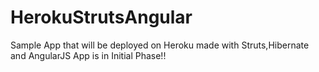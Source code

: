 HerokuStrutsAngular
===================

Sample App that will be deployed on Heroku made with Struts,Hibernate and AngularJS
App is in Initial Phase!!